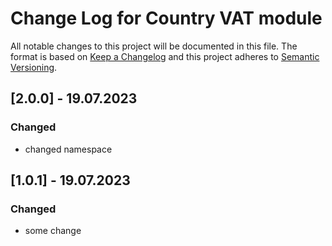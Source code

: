 # Change Log for Country VAT module

All notable changes to this project will be documented in this file.
The format is based on [Keep a Changelog](http://keepachangelog.com/)
and this project adheres to [Semantic Versioning](http://semver.org/).

## [2.0.0] - 19.07.2023

### Changed
- changed namespace

## [1.0.1] - 19.07.2023

### Changed
- some change